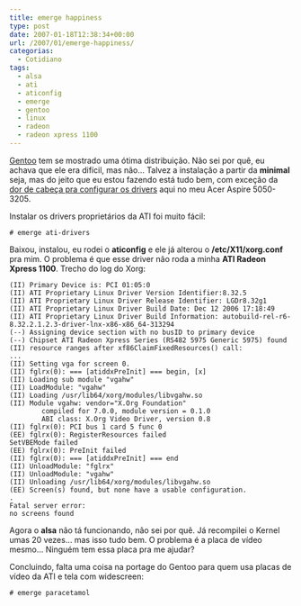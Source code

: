 ```yaml
---
title: emerge happiness
type: post
date: 2007-01-18T12:38:34+00:00
url: /2007/01/emerge-happiness/
categorias:
  - Cotidiano
tags:
  - alsa
  - ati
  - aticonfig
  - emerge
  - gentoo
  - linux
  - radeon
  - radeon xpress 1100
---
```


[Gentoo][1] tem se mostrado uma ótima distribuição. Não sei por quê, eu achava que ele era difícil, mas não… Talvez a instalação a partir da **minimal** seja, mas do jeito que eu estou fazendo está tudo bem, com exceção da [dor de cabeça pra configurar os drivers][2] aqui no meu Acer Aspire 5050-3205.

Instalar os drivers proprietários da ATI foi muito fácil:

```
# emerge ati-drivers
```

Baixou, instalou, eu rodei o **aticonfig** e ele já alterou o **/etc/X11/xorg.conf** pra mim. O problema é que esse driver não roda a minha **ATI Radeon Xpress 1100**. Trecho do log do Xorg:

```
(II) Primary Device is: PCI 01:05:0
(II) ATI Proprietary Linux Driver Version Identifier:8.32.5
(II) ATI Proprietary Linux Driver Release Identifier: LGDr8.32g1
(II) ATI Proprietary Linux Driver Build Date: Dec 12 2006 17:18:49
(II) ATI Proprietary Linux Driver Build Information: autobuild-rel-r6-8.32.2.1.2.3-driver-lnx-x86-x86_64-313294
(--) Assigning device section with no busID to primary device
(--) Chipset ATI Radeon Xpress Series (RS482 5975 Generic 5975) found
(II) resource ranges after xf86ClaimFixedResources() call:
...
(II) Setting vga for screen 0.
(II) fglrx(0): === [atiddxPreInit] === begin, [x]
(II) Loading sub module "vgahw"
(II) LoadModule: "vgahw"
(II) Loading /usr/lib64/xorg/modules/libvgahw.so
(II) Module vgahw: vendor="X.Org Foundation"
        compiled for 7.0.0, module version = 0.1.0
        ABI class: X.Org Video Driver, version 0.8
(II) fglrx(0): PCI bus 1 card 5 func 0
(EE) fglrx(0): RegisterResources failed
SetVBEMode failed
(EE) fglrx(0): PreInit failed
(II) fglrx(0): === [atiddxPreInit] === end
(II) UnloadModule: "fglrx"
(II) UnloadModule: "vgahw"
(II) Unloading /usr/lib64/xorg/modules/libvgahw.so
(EE) Screen(s) found, but none have a usable configuration.
.
Fatal server error:
no screens found
```

Agora o **alsa** não tá funcionando, não sei por quê. Já recompilei o Kernel umas 20 vezes… mas isso tudo bem. O problema é a placa de vídeo mesmo… Ninguém tem essa placa pra me ajudar?

Concluindo, falta uma coisa na portage do Gentoo para quem usa placas de vídeo da ATI e tela com widescreen:

```
# emerge paracetamol
```

[1]: http://www.gentoo.org/
[2]: /2007/01/dor-de-cabeca/
